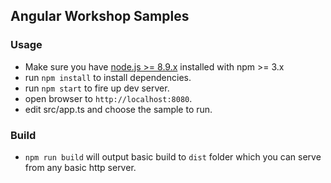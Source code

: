 ## Angular Workshop Samples

### Usage
- Make sure you have [node.js >= 8.9.x](https://nodejs.org/) installed with npm >= 3.x
- run `npm install` to install dependencies.
- run `npm start` to fire up dev server.
- open browser to `http://localhost:8080`.
- edit src/app.ts and choose the sample to run.

### Build
- `npm run build` will output basic build to `dist` folder which
you can serve from any basic http server.
